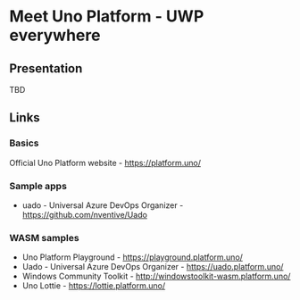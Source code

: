 # Meet Uno Platform - UWP everywhere

## Presentation

TBD

## Links

### Basics

Official Uno Platform website - https://platform.uno/

### Sample apps ###

- uado - Universal Azure DevOps Organizer - https://github.com/nventive/Uado

### WASM samples ###

- Uno Platform Playground - https://playground.platform.uno/
- Uado - Universal Azure DevOps Organizer - https://uado.platform.uno/
- Windows Community Toolkit - http://windowstoolkit-wasm.platform.uno/
- Uno Lottie - https://lottie.platform.uno/
